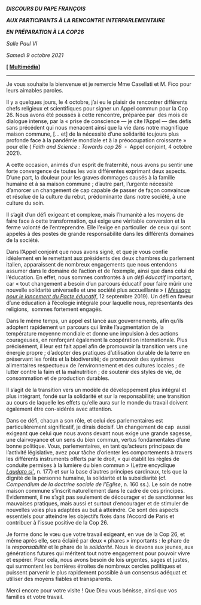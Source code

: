 ***DISCOURS DU PAPE FRANÇOIS***

***AUX PARTICIPANTS À LA RENCONTRE INTERPARLEMENTAIRE***

***EN PRÉPARATION À LA COP26***

*Salle Paul VI*

*Samedi 9 octobre 2021*

**[ [Multimédia](http://w2.vatican.va/content/francesco/fr/events/event.dir.html/content/vaticanevents/fr/2021/10/9/incontropreparatorio-cop26.html)]**

____________________________________

Je vous souhaite la bienvenue et je remercie Mme Casellati et M. Fico pour leurs aimables paroles.

Il y a quelques jours, le 4 octobre, j’ai eu le plaisir de rencontrer différents chefs religieux et scientifiques pour signer un Appel commun pour la Cop 26. Nous avons été poussés à cette rencontre, préparée par  des mois de dialogue intense, par la « prise de conscience — je cite l’Appel — des défis sans précédent qui nous menacent ainsi que la vie dans notre magnifique maison commune, [… et] de la nécessité d’une solidarité toujours plus profonde face à la pandémie mondiale et à la préoccupation croissante » pour elle ( *Faith and Science : Towards* *cop* *26*  -  Appel conjoint, 4 octobre 2021).

A cette occasion, animés d’un esprit de fraternité, nous avons pu sentir une forte convergence de toutes les voix différentes exprimant deux aspects. D’une part, la douleur pour les graves dommages causés à la famille humaine et à sa maison commune ; d’autre part, l’urgente nécessité d’amorcer un changement de cap capable de passer de façon convaincue et résolue de la culture du rebut, prédominante dans notre société, à une culture du soin.

Il s’agit d’un défi exigeant et complexe, mais l’humanité a les moyens de faire face à cette transformation, qui exige une véritable conversion et la ferme volonté de l’entreprendre. Elle l’exige en particulier  de ceux qui sont appelés à des postes de grande responsabilité dans les différents domaines de la société.

Dans l’Appel conjoint que nous avons signé, et que je vous confie idéalement en le remettant aux présidents des deux chambres du parlement italien, apparaissent de nombreux engagements que nous entendons assumer dans le domaine de l’action et de l’exemple, ainsi que dans celui de l’éducation. En effet, nous sommes confrontés à un *défi éducatif* important, car « tout changement a besoin d’un parcours éducatif pour faire mûrir une nouvelle solidarité universelle et une société plus accueillante » ( *[Message pour le lancement du Pacte éducatif](https://www.vatican.va/content/francesco/fr/messages/pont-messages/2019/documents/papa-francesco_20190912_messaggio-patto-educativo.html)*, 12 septembre 2019). Un défi en faveur d’une éducation à l’écologie intégrale pour laquelle nous, représentants des religions,  sommes fortement engagés.

Dans le même temps, un appel est lancé aux gouvernements, afin qu’ils adoptent rapidement un parcours qui limite l’augmentation de la température moyenne mondiale et donne une impulsion à des actions courageuses, en renforçant également la coopération internationale. Plus précisément, il leur est fait appel afin de promouvoir la transition vers une énergie propre ; d’adopter des pratiques d’utilisation durable de la terre en préservant les forêts et la biodiversité; de promouvoir des systèmes alimentaires respectueux de l’environnement et des cultures locales ; de lutter contre la faim et la malnutrition ; de soutenir des styles de vie, de consommation et de production durables.

Il s’agit de la transition vers un modèle de développement plus intégral et plus intégrant, fondé sur la solidarité et sur la responsabilité; une transition au cours de laquelle les effets qu’elle aura sur le monde du travail doivent également être con-sidérés avec attention.

Dans ce défi, chacun a son rôle, et celui des parlementaires est particulièrement significatif, je dirais décisif. Un changement de cap  aussi exigeant que celui que nous avons devant nous exige une grande sagesse, une clairvoyance et un sens du bien commun, vertus fondamentales d’une bonne politique. Vous, parlementaires, en tant qu’acteurs principaux de l’activité législative, avez pour tâche d’orienter les comportements à travers les différents instruments offerts par le droit, « qui établit les règles de conduite permises à la lumière du bien commun » (Lettre encyclique *[Laudato si’](https://www.vatican.va/content/francesco/fr/encyclicals/documents/papa-francesco_20150524_enciclica-laudato-si.html)*, n. 177) et sur la base d’autres principes cardinaux, tels que la dignité de la personne humaine, la solidarité et la subsidiarité (cf. *Compendium de la doctrine sociale de l’Eglise*, n. 160 ss.). Le soin de notre maison commune s’inscrit naturellement dans le cadre de ces principes. Evidemment, il ne s’agit pas seulement de décourager et de sanctionner les mauvaises pratiques, mais aussi et surtout d’encourager et de stimuler de nouvelles voies plus adaptées au but à atteindre. Ce sont des aspects essentiels pour atteindre les objectifs fixés dans l’Accord de Paris et contribuer à l’issue positive de la Cop 26.

Je forme donc le vœu que votre travail exigeant, en vue de la Cop 26, et même après elle, sera éclairé par deux « phares » importants : le phare de la *responsabilité* et le phare de la *solidarité*. Nous le devons aux jeunes, aux générations futures qui méritent tout notre engagement pour pouvoir vivre et espérer. Pour cela, nous avons besoin de lois urgentes, sages et justes, qui surmontent les barrières étroites de nombreux cercles politiques et puissent parvenir le plus rapidement possible à un consensus adéquat et utiliser des moyens fiables et transparents.

Merci encore pour votre visite ! Que Dieu vous bénisse, ainsi que vos familles et votre travail.